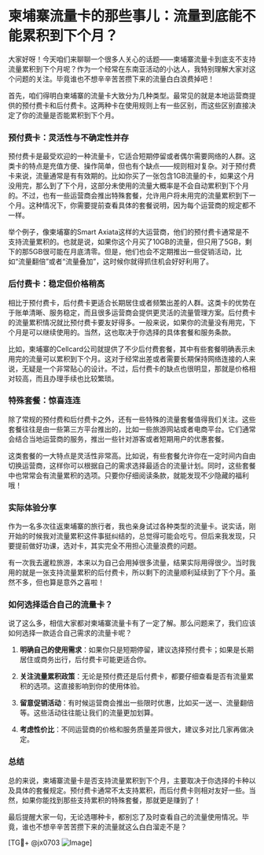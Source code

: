 # 柬埔寨流量卡的那些事儿：流量到底能不能累积到下个月？

大家好呀！今天咱们来聊聊一个很多人关心的话题——柬埔寨流量卡到底支不支持流量累积到下个月呢？作为一个经常在东南亚活动的小达人，我特别理解大家对这个问题的关注。毕竟谁也不想辛辛苦苦攒下来的流量白白浪费掉吧！

首先，咱们得明白柬埔寨的流量卡大致分为几种类型。最常见的就是本地运营商提供的预付费卡和后付费卡。这两种卡在使用规则上有一些区别，而这些区别直接决定了你的流量是否能累积到下个月。

### 预付费卡：灵活性与不确定性并存

预付费卡是最受欢迎的一种流量卡，它适合短期停留或者偶尔需要网络的人群。这类卡的特点是充值方便、操作简单，但也有个缺点——规则相对复杂。对于预付费卡来说，流量通常是有有效期的。比如你买了一张包含1GB流量的卡，如果这个月没用完，那么到了下个月，这部分未使用的流量大概率是不会自动累积到下个月的。不过，也有一些运营商会推出特殊套餐，允许用户将未用完的流量累积到下一个月。这种情况下，你需要提前查看具体的套餐说明，因为每个运营商的规定都不一样。

举个例子，像柬埔寨的Smart Axiata这样的大运营商，他们的预付费卡通常是不支持流量累积的。也就是说，如果你这个月买了10GB的流量，但只用了5GB，剩下的那5GB很可能在月底清零。但是，他们也会不定期推出一些促销活动，比如“流量翻倍”或者“流量叠加”，这时候你就得抓住机会好好利用了。

### 后付费卡：稳定但价格稍高

相比于预付费卡，后付费卡更适合长期居住或者频繁出差的人群。这类卡的优势在于账单清晰、服务稳定，而且很多运营商会提供更灵活的流量管理方案。后付费卡的流量累积情况就比预付费卡要友好得多。一般来说，如果你的流量没有用完，下个月是可以继续使用的。当然，这也取决于你选择的具体套餐和服务条款。

比如，柬埔寨的Cellcard公司就提供了不少后付费套餐，其中有些套餐明确表示未用完的流量可以累积到下个月。这对于经常出差或者需要长期保持网络连接的人来说，无疑是一个非常贴心的设计。不过，后付费卡的缺点也很明显，那就是价格相对较高，而且办理手续也比较繁琐。

### 特殊套餐：惊喜连连

除了常规的预付费和后付费卡之外，还有一些特殊的流量套餐值得我们关注。这些套餐往往是由一些第三方平台推出的，比如一些旅游网站或者电商平台。它们通常会结合当地运营商的服务，推出一些针对游客或者短期用户的优惠套餐。

这类套餐的一大特点是灵活性非常高。比如说，有些套餐允许你在一定时间内自由切换运营商，这样你可以根据自己的需求选择最适合的流量计划。同时，这些套餐中也常常会有流量累积的选项。只要你仔细阅读条款，就能发现不少隐藏的福利哦！

### 实际体验分享

作为一名多次往返柬埔寨的旅行者，我也亲身试过各种类型的流量卡。说实话，刚开始的时候我对流量累积这件事挺纠结的，总觉得可能会吃亏。但后来我发现，只要提前做好功课，选对卡，其实完全不用担心流量浪费的问题。

有一次我去暹粒旅游，本来以为自己会用掉很多流量，结果实际用得很少。当时我用的就是一张支持流量累积的后付费卡，所以剩下的流量顺利延续到了下个月。虽然不多，但也算是意外之喜啦！

### 如何选择适合自己的流量卡？

说了这么多，相信大家都对柬埔寨流量卡有了一定了解。那么问题来了，我们应该如何选择一款适合自己需求的流量卡呢？

1. **明确自己的使用需求**：如果你只是短期停留，建议选择预付费卡；如果是长期居住或商务出行，后付费卡可能更适合你。
   
2. **关注流量累积政策**：无论是预付费还是后付费卡，都要仔细查看是否有流量累积的选项。这直接影响到你的使用体验。

3. **留意促销活动**：有时候运营商会推出一些限时优惠，比如买一送一、流量翻倍等。这些活动往往能让我们的流量更加划算。

4. **考虑性价比**：不同运营商的价格和服务质量差异很大，建议多对比几家再做决定。

### 总结

总的来说，柬埔寨流量卡是否支持流量累积到下个月，主要取决于你选择的卡种以及具体的套餐规定。预付费卡通常不太支持累积，而后付费卡则相对友好一些。当然，如果你能找到那些支持累积的特殊套餐，那就更是赚到了！

最后提醒大家一句，无论选哪种卡，都别忘了及时查看自己的流量使用情况。毕竟，谁也不想辛辛苦苦攒下来的流量就这么白白溜走不是？

[TG💪+ @jx0703 ![Image](https://github.com/user-attachments/assets/dbca1d08-cadb-493c-b0ec-ad6f7a83f270)]